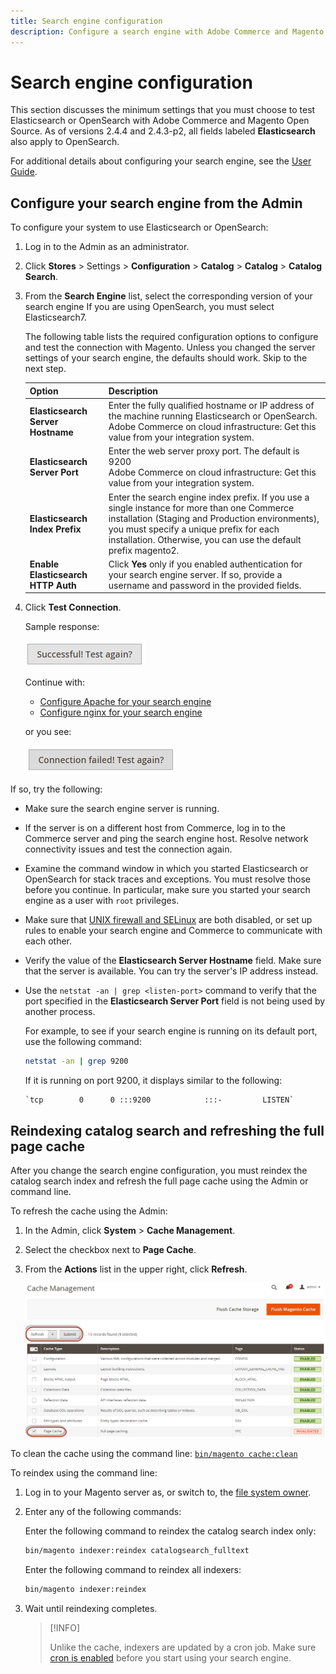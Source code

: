 ```yaml
---
title: Search engine configuration
description: Configure a search engine with Adobe Commerce and Magento Open Source.
---
```


# Search engine configuration

This section discusses the minimum settings that you must choose to test Elasticsearch or OpenSearch with Adobe Commerce and Magento Open Source. As of versions 2.4.4 and 2.4.3-p2, all fields labeled **Elasticsearch** also apply to OpenSearch.

For additional details about configuring your search engine, see the [User Guide](https://docs.magento.com/user-guide/catalog/search-elasticsearch.html).

## Configure your search engine from the Admin

To configure your system to use Elasticsearch or OpenSearch:

1. Log in to the Admin as an administrator.
1. Click **Stores** > Settings > **Configuration** > **Catalog** > **Catalog** > **Catalog Search**.
1. From the **Search Engine** list, select the corresponding version of your search engine If you are using OpenSearch, you must select Elasticsearch7.

   The following table lists the required configuration options to configure and test the connection with Magento.
   Unless you changed the server settings of your search engine, the defaults should work. Skip to the next step.

   |Option|Description|
   |--- |--- |
   |**Elasticsearch Server Hostname**|Enter the fully qualified hostname or IP address of the machine running Elasticsearch or OpenSearch.<br>Adobe Commerce on cloud infrastructure: Get this value from your integration system.|
   |**Elasticsearch Server Port**|Enter the web server proxy port. The default is 9200<br>Adobe Commerce on cloud infrastructure: Get this value from your integration system.|
   |**Elasticsearch Index Prefix**|Enter the search engine index prefix. If you use a single instance for more than one Commerce installation (Staging and Production environments), you must specify a unique prefix for each installation. Otherwise, you can use the default prefix magento2.|
   |**Enable Elasticsearch HTTP Auth**|Click **Yes** only if you enabled authentication for your search engine server. If so, provide a username and password in the provided fields.|

1. Click **Test Connection**.

   Sample response:

   ![success](../../assets/configuration/elastic_test-success.png)

   Continue with:

   - [Configure Apache for your search engine](https://devdocs.magento.com/guides/v2.4/install-gde/prereq/es-config-apache.html)
   - [Configure nginx for your search engine](https://devdocs.magento.com/guides/v2.4/install-gde/prereq/es-config-nginx.html)

   or you see:

   ![failed](../../assets/configuration/elastic_test-fail.png)

If so, try the following:

- Make sure the search engine server is running.
- If the server is on a different host from Commerce, log in to the Commerce server and ping the search engine host. Resolve network connectivity issues and test the connection again.
- Examine the command window in which you started Elasticsearch or OpenSearch for stack traces and exceptions. You must resolve those before you continue. In particular, make sure you started your search engine as a user with `root` privileges.
- Make sure that [UNIX firewall and SELinux](https://devdocs.magento.com/guides/v2.4/install-gde/prereq/elasticsearch.html#firewall-selinux) are both disabled, or set up rules to enable your search engine and Commerce to communicate with each other.
- Verify the value of the **Elasticsearch Server Hostname** field. Make sure that the server is available. You can try the server's IP address instead.
- Use the `netstat -an | grep <listen-port>` command to verify that the port specified in the **Elasticsearch Server Port** field is not being used by another process.

  For example, to see if your search engine is running on its default port, use the following command:

  ```bash
  netstat -an | grep 9200
  ```

  If it is running on port 9200, it displays similar to the following:

  ```terminal
  `tcp        0      0 :::9200            :::-         LISTEN`
  ```

## Reindexing catalog search and refreshing the full page cache

After you change the search engine configuration, you must reindex the catalog search index and refresh the full page cache using the Admin or command line.

To refresh the cache using the Admin:

1. In the Admin, click **System** > **Cache Management**.
1. Select the checkbox next to **Page Cache**.
1. From the **Actions** list in the upper right, click **Refresh**.

   ![cache management](../../assets/configuration/refresh-cache.png)

To clean the cache using the command line: [`bin/magento cache:clean`](../cli/manage-cache.md#clean-and-flush-cache-types)

To reindex using the command line:

1. Log in to your Magento server as, or switch to, the [file system owner](https://devdocs.magento.com/guides/v2.4/install-gde/prereq/file-sys-perms-over.html).
1. Enter any of the following commands:

   Enter the following command to reindex the catalog search index only:

   ```bash
   bin/magento indexer:reindex catalogsearch_fulltext
   ```

   Enter the following command to reindex all indexers:

   ```bash
   bin/magento indexer:reindex
   ```

1. Wait until reindexing completes.

   >[!INFO]
   >
   >Unlike the cache, indexers are updated by a cron job. Make sure [cron is enabled](../cli/configure-cron-jobs.md) before you start using your search engine.

